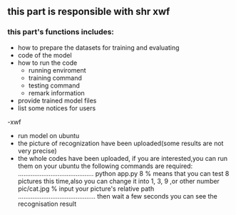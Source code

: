 ## this part is responsible with shr xwf
### this part's functions includes:
* how to prepare the datasets for training and evaluating
* code of the model
* how to run the code
  - running enviroment 
  - training command
  - testing command
  - remark information
* provide trained model files
* list some notices for users

-xwf
* run model on ubuntu
* the picture of recognization have been uploaded(some results are not very precise)
* the whole codes have been uploaded, if you are interested,you can run them on your ubuntu
    the following commands are required:
    ..........................................
    python app.py
    8    % means that you can test 8 pictures this time,also you can change it into 1, 3, 9 ,or other number
    pic/cat.jpg   % input your picture's relative path
    ...........................................
    then wait a few seconds you can see the recognisation result
    
    

